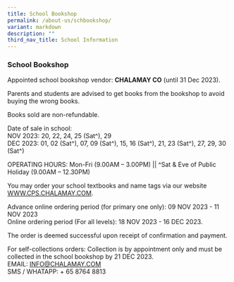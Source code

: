 ```yaml
---
title: School Bookshop
permalink: /about-us/schbookshop/
variant: markdown
description: ""
third_nav_title: School Information
---
```

### School Bookshop

Appointed school bookshop vendor: **CHALAMAY CO** (until 31 Dec 2023).

Parents and students are advised to get books from the bookshop to avoid buying the wrong books.

Books sold are non-refundable.

Date of sale in school:<br>
NOV 2023: 20, 22, 24, 25 (Sat^), 29<br>
DEC 2023: 01, 02 (Sat^), 07, 09 (Sat^), 15, 16 (Sat^), 21, 23 (Sat^), 27, 29, 30 (Sat^)

OPERATING HOURS: Mon-Fri (9.00AM – 3.00PM) || ^Sat &amp; Eve of Public Holiday (9.00AM – 12.30PM)

You may order your school textbooks and name tags via our website  [WWW.CPS.CHALAMAY.COM](https://WWW.CPS.CHALAMAY.COM).

Advance online ordering period (for primary one only): 09 NOV 2023 - 11 NOV 2023<br>
Online ordering period (For all levels): 18 NOV 2023 - 16 DEC 2023.

The order is deemed successful upon receipt of confirmation and payment.

For self-collections orders: Collection is by appointment only and must be collected in the school bookshop by 21 DEC 2023.<br> 
EMAIL: INFO@CHALAMAY.COM<br>
SMS / WHATAPP: + 65 8764 8813